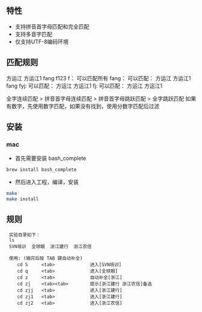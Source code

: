 ## 特性

  * 支持拼音首字母匹配和完全匹配
  * 支持多音字匹配
  * 仅支持UTF-8编码环境

## 匹配规则
方运江 方运江1 fang f123
f： 可以匹配所有
fang： 可以匹配： 方运江 方运江1 fang
fyj: 可以匹配： 方运江 方运江1
fj: 可以匹配： 方运江 方运江1

全字连续匹配 > 拼音首字母连续匹配 > 拼音首字母跳跃匹配 > 全字跳跃匹配
如果有数字，先使用数字匹配，如果没有找到，使用分数字匹配后过滤

## 安装
### mac
* 首先需要安装 bash_complete

``` sh
brew install bash_complete
```
* 然后进入工程，编译，安装

``` sh
make
make install
```

## 规则

```
 实验目录如下：
 ls
 SVN培训  全球眼  浙江建行  浙江农信

 使用: (输完后按 TAB 键自动补全)
    cd S     <tab>             进入[SVN培训]
    cd q     <tab>             进入[全球眼]
    cd z     <tab>             自动补全[浙江]
    cd zj    <tab><tab>        提示[浙江建行 浙江农信]备选
    cd zjj   <tab>             进入[浙江建行]
    cd zj1   <tab>             进入[浙江建行]
    cd zj2   <tab>             进入[浙江农信]
```
